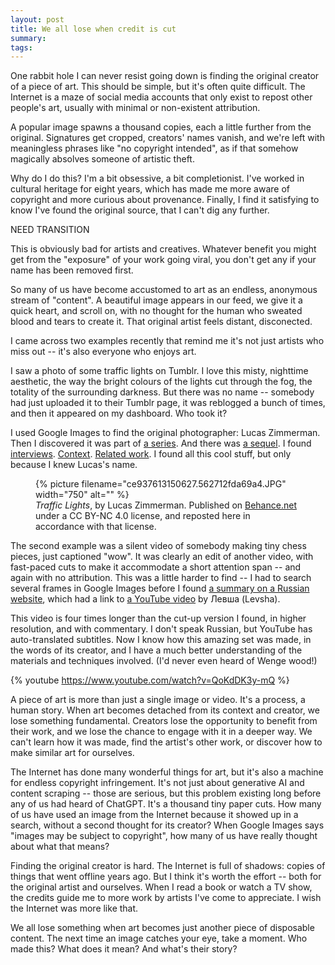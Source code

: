```yaml
---
layout: post
title: We all lose when credit is cut
summary:
tags:
---
```

One rabbit hole I can never resist going down is finding the original creator of a piece of art.
This should be simple, but it's often quite difficult.
The Internet is a maze of social media accounts that only exist to repost other people's art, usually with minimal or non-existent attribution.

A popular image spawns a thousand copies, each a little further from the original.
Signatures get cropped, creators' names vanish, and we're left with meaningless phrases like "no copyright intended", as if that somehow magically absolves someone of artistic theft.

Why do I do this?
I'm a bit obsessive, a bit completionist.
I've worked in cultural heritage for eight years, which has made me more aware of copyright and more curious about provenance.
Finally, I find it satisfying to know I've found the original source, that I can't dig any further.

NEED TRANSITION

This is obviously bad for artists and creatives.
Whatever benefit you might get from the "exposure" of your work going viral, you don't get any if your name has been removed first.

So many of us have become accustomed to art as an endless, anonymous stream of "content".
A beautiful image appears in our feed, we give it a quick heart, and scroll on, with no thought for the human who sweated blood and tears to create it.
That original artist feels distant, disconected.

I came across two examples recently that remind me it's not just artists who miss out -- it's also everyone who enjoys art.

I saw a photo of some traffic lights on Tumblr.
I love this misty, nighttime aesthetic, the way the bright colours of the lights cut through the fog, the totality of the surrounding darkness.
But there was no name -- somebody had just uploaded it to their Tumblr page, it was reblogged a bunch of times, and then it appeared on my dashboard.
Who took it?

I used Google Images to find the original photographer: Lucas Zimmerman.
Then I discovered it was part of [a series][1].
And there was [a sequel][2].
I found [interviews][3].
[Context][4].
[Related work][5].
I found all this cool stuff, but only because I knew Lucas's name.

[1]: https://www.behance.net/gallery/13150627/Traffic-lights
[2]: https://www.behance.net/gallery/46472989/Traffic-Lights-20
[3]: https://www.slrlounge.com/moody-traffic-lights-make-something-beautiful-nothing/
[4]: https://wepresent.wetransfer.com/stories/lucas-zimmermann-traffic-lights
[5]: https://onartandaesthetics.com/2017/08/07/signs-of-excessive-and-fatal-speed-lucas-zimmermanns-scars/

<figure>
  {%
    picture
    filename="ce937613150627.562712fda69a4.JPG"
    width="750"
    alt=""
  %}
  <figcaption>
    <em>Traffic Lights</em>, by Lucas Zimmerman.
    Published on <a href="https://www.behance.net/gallery/13150627/Traffic-lights">Behance.net</a> under a CC BY-NC 4.0 license, and reposted here in accordance with that license.
  </figcaption>
</figure>

The second example was a silent video of somebody making tiny chess pieces, just captioned "wow".
It was clearly an edit of another video, with fast-paced cuts to make it accommodate a short attention span -- and again with no attribution.
This was a little harder to find -- I had to search several frames in Google Images before I found [a summary on a Russian website][summary], which had a link to [a YouTube video][chess_yt] by Левша (Levsha).

This video is four times longer than the cut-up version I found, in higher resolution, and with commentary.
I don't speak Russian, but YouTube has auto-translated subtitles.
Now I know how this amazing set was made, in the words of its creator, and I have a much better understanding of the materials and techniques involved.
(I'd never even heard of Wenge wood!)

{% youtube https://www.youtube.com/watch?v=QoKdDK3y-mQ %}

[summary]: https://usamodelkina.ru/11041-miniatyurnye-shahmaty-svoimi-rukami.html
[chess_yt]: https://www.youtube.com/watch?v=QoKdDK3y-mQ

A piece of art is more than just a single image or video.
It's a process, a human story.
When art becomes detached from its context and creator, we lose something fundamental.
Creators lose the opportunity to benefit from their work, and we lose the chance to engage with it in a deeper way.
We can't learn how it was made, find the artist's other work, or discover how to make similar art for ourselves.

The Internet has done many wonderful things for art, but it's also a machine for endless copyright infringement.
It's not just about generative AI and content scraping -- those are serious, but this problem existing long before any of us had heard of ChatGPT.
It's a thousand tiny paper cuts.
How many of us have used an image from the Internet because it showed up in a search, without a second thought for its creator?
When Google Images says "images may be subject to copyright", how many of us have really thought about what that means?

Finding the original creator is hard.
The Internet is full of shadows: copies of things that went offline years ago.
But I think it's worth the effort -- both for the original artist and ourselves.
When I read a book or watch a TV show, the credits guide me to more work by artists I've come to appreciate.
I wish the Internet was more like that.

We all lose something when art becomes just another piece of disposable content.
The next time an image catches your eye, take a moment.
Who made this?
What does it mean?
And what's their story?

